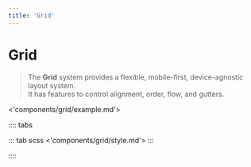 ```yaml
---
title: 'Grid'
---
```


# Grid

> The **Grid** system provides a flexible, mobile-first, device-agnostic layout system.<br>It has features to control alignment, order, flow, and gutters.

<'components/grid/example.md'>

:::: tabs

::: tab scss
<'components/grid/style.md'>
:::

::::